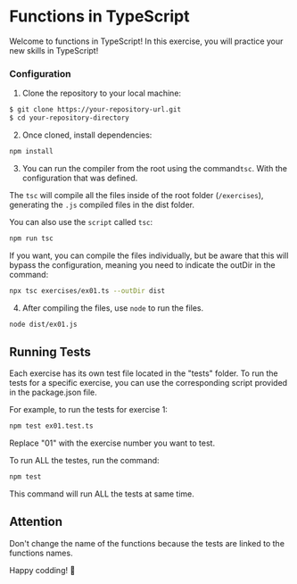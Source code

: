 # Functions in TypeScript

Welcome to functions in TypeScript! In this exercise, you will practice your new skills in TypeScript!

### Configuration

1. Clone the repository to your local machine:

```bash
$ git clone https://your-repository-url.git
$ cd your-repository-directory
```

2. Once cloned, install dependencies:

```bash
npm install
```

3. You can run the compiler from the root using the command`tsc`. With the configuration that was defined.

The `tsc` will compile all the files inside of the root folder (`/exercises`), generating the `.js` compiled files in the dist folder.

You can also use the `script` called `tsc`:

```bash
npm run tsc
```

If you want, you can compile the files individually, but be aware that this will bypass the configuration, meaning you need to indicate the outDir in the command:

```bash
npx tsc exercises/ex01.ts --outDir dist
```

4. After compiling the files, use `node` to run the files.

```bash
node dist/ex01.js
```

## Running Tests

Each exercise has its own test file located in the "tests" folder. To run the tests for a specific exercise, you can use the corresponding script provided in the package.json file.

For example, to run the tests for exercise 1:

```bash
npm test ex01.test.ts
```

Replace "01" with the exercise number you want to test.

To run ALL the testes, run the command:

```bash
npm test
```

This command will run ALL the tests at same time.

## Attention

Don't change the name of the functions because the tests are linked to the functions names.

Happy codding! 🎉
